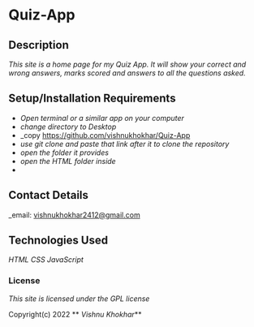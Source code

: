 # Quiz-App

## Description

_This site is a home page for my Quiz App. It will show your correct and wrong answers, marks scored and answers to all the questions asked._

## Setup/Installation Requirements

* _Open terminal or a similar app on your computer_
* _change directory to Desktop_
* _copy https://github.com/vishnukhokhar/Quiz-App
* _use git clone and paste that link after it to clone the repository_
* _open the folder it provides_
* _open the HTML folder inside_
* 


## Contact Details

_email: vishnukhokhar2412@gmail.com

## Technologies Used

_HTML_
_CSS_
_JavaScript_

### License

_This site is licensed under the GPL license_

Copyright(c) 2022 ** _Vishnu Khokhar_**
